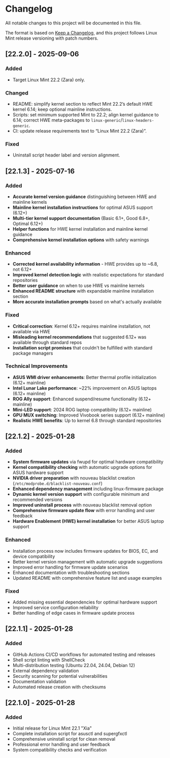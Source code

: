# Changelog

All notable changes to this project will be documented in this file.

The format is based on [Keep a Changelog](https://keepachangelog.com/en/1.0.0/),
and this project follows Linux Mint release versioning with patch numbers.

## [22.2.0] - 2025-09-06

### Added
- Target Linux Mint 22.2 (Zara) only.

### Changed
- README: simplify kernel section to reflect Mint 22.2’s default HWE kernel 6.14; keep optional mainline instructions.
- Scripts: set minimum supported Mint to 22.2; align kernel guidance to 6.14; correct HWE meta-packages to `linux-generic`/`linux-headers-generic`.
- CI: update release requirements text to “Linux Mint 22.2 (Zara)”.

### Fixed
- Uninstall script header label and version alignment.

## [22.1.3] - 2025-07-16

### Added
- **Accurate kernel version guidance** distinguishing between HWE and mainline kernels
- **Mainline kernel installation instructions** for optimal ASUS support (6.12+)
- **Multi-tier kernel support documentation** (Basic 6.1+, Good 6.8+, Optimal 6.12+)
- **Helper functions** for HWE kernel installation and mainline kernel guidance
- **Comprehensive kernel installation options** with safety warnings

### Enhanced
- **Corrected kernel availability information** - HWE provides up to ~6.8, not 6.12+
- **Improved kernel detection logic** with realistic expectations for standard repositories
- **Better user guidance** on when to use HWE vs mainline kernels
- **Enhanced README structure** with expandable mainline installation section
- **More accurate installation prompts** based on what's actually available

### Fixed
- **Critical correction**: Kernel 6.12+ requires mainline installation, not available via HWE
- **Misleading kernel recommendations** that suggested 6.12+ was available through standard repos
- **Installation script promises** that couldn't be fulfilled with standard package managers

### Technical Improvements
- **ASUS WMI driver enhancements**: Better thermal profile initialization (6.12+ mainline)
- **Intel Lunar Lake performance**: ~22% improvement on ASUS laptops (6.12+ mainline)
- **ROG Ally support**: Enhanced suspend/resume functionality (6.12+ mainline)
- **Mini-LED support**: 2024 ROG laptop compatibility (6.12+ mainline)
- **GPU MUX switching**: Improved Vivobook series support (6.12+ mainline)
- **Realistic HWE benefits**: Up to kernel 6.8 through standard repositories

## [22.1.2] - 2025-01-28

### Added
- **System firmware updates** via fwupd for optimal hardware compatibility
- **Kernel compatibility checking** with automatic upgrade options for ASUS hardware support
- **NVIDIA driver preparation** with nouveau blacklist creation (`/etc/modprobe.d/blacklist-nouveau.conf`)
- **Enhanced dependency management** including linux-firmware package
- **Dynamic kernel version support** with configurable minimum and recommended versions
- **Improved uninstall process** with nouveau blacklist removal option
- **Comprehensive firmware update flow** with error handling and user feedback
- **Hardware Enablement (HWE) kernel installation** for better ASUS laptop support

### Enhanced
- Installation process now includes firmware updates for BIOS, EC, and device compatibility
- Better kernel version management with automatic upgrade suggestions
- Improved error handling for firmware update scenarios
- Enhanced documentation with troubleshooting sections
- Updated README with comprehensive feature list and usage examples

### Fixed
- Added missing essential dependencies for optimal hardware support
- Improved service configuration reliability
- Better handling of edge cases in firmware update process

## [22.1.1] - 2025-01-28

### Added
- GitHub Actions CI/CD workflows for automated testing and releases
- Shell script linting with ShellCheck
- Multi-distribution testing (Ubuntu 22.04, 24.04, Debian 12)  
- External dependency validation
- Security scanning for potential vulnerabilities
- Documentation validation
- Automated release creation with checksums

## [22.1.0] - 2025-01-28

### Added
- Initial release for Linux Mint 22.1 "Xia"
- Complete installation script for asusctl and supergfxctl
- Comprehensive uninstall script for clean removal
- Professional error handling and user feedback
- System compatibility checks and verification 
